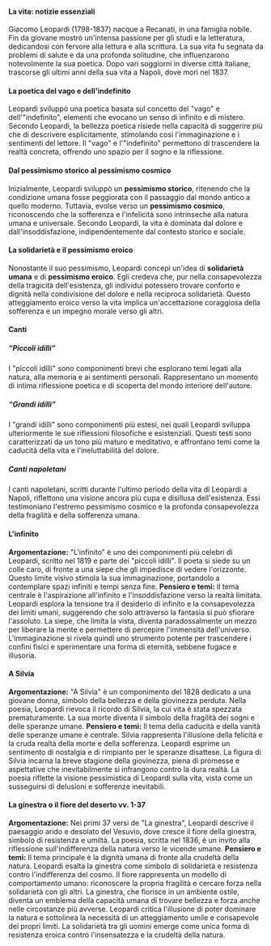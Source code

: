 #### La vita: notizie essenziali
Giacomo Leopardi (1798-1837) nacque a Recanati, in una famiglia nobile. Fin da giovane mostrò un'intensa passione per gli studi e la letteratura, dedicandosi con fervore alla lettura e alla scrittura. La sua vita fu segnata da problemi di salute e da una profonda solitudine, che influenzarono notevolmente la sua poetica. Dopo vari soggiorni in diverse città italiane, trascorse gli ultimi anni della sua vita a Napoli, dove morì nel 1837.

#### La poetica del vago e dell'indefinito
Leopardi sviluppò una poetica basata sul concetto del "vago" e dell'"indefinito", elementi che evocano un senso di infinito e di mistero. Secondo Leopardi, la bellezza poetica risiede nella capacità di suggerire più che di descrivere esplicitamente, stimolando così l'immaginazione e i sentimenti del lettore. Il "vago" e l'"indefinito" permettono di trascendere la realtà concreta, offrendo uno spazio per il sogno e la riflessione.

#### Dal pessimismo storico al pessimismo cosmico
Inizialmente, Leopardi sviluppò un **pessimismo storico**, ritenendo che la condizione umana fosse peggiorata con il passaggio dal mondo antico a quello moderno. Tuttavia, evolse verso un **pessimismo cosmico**, riconoscendo che la sofferenza e l'infelicità sono intrinseche alla natura umana e universale. Secondo Leopardi, la vita è dominata dal dolore e dall'insoddisfazione, indipendentemente dal contesto storico e sociale.

#### La solidarietà e il pessimismo eroico
Nonostante il suo pessimismo, Leopardi concepì un'idea di **solidarietà umana** e di **pessimismo eroico**. Egli credeva che, pur nella consapevolezza della tragicità dell'esistenza, gli individui potessero trovare conforto e dignità nella condivisione del dolore e nella reciproca solidarietà. Questo atteggiamento eroico verso la vita implica un'accettazione coraggiosa della sofferenza e un impegno morale verso gli altri.

#### Canti

##### “Piccoli idilli”
I "piccoli idilli" sono componimenti brevi che esplorano temi legati alla natura, alla memoria e ai sentimenti personali. Rappresentano un momento di intima riflessione poetica e di scoperta del mondo interiore dell'autore.

##### “Grandi idilli”
I "grandi idilli" sono componimenti più estesi, nei quali Leopardi sviluppa ulteriormente le sue riflessioni filosofiche e esistenziali. Questi testi sono caratterizzati da un tono più maturo e meditativo, e affrontano temi come la caducità della vita e l'ineluttabilità del dolore.

##### Canti napoletani
I canti napoletani, scritti durante l'ultimo periodo della vita di Leopardi a Napoli, riflettono una visione ancora più cupa e disillusa dell'esistenza. Essi testimoniano l'estremo pessimismo cosmico e la profonda consapevolezza della fragilità e della sofferenza umana.

#### L'infinito
**Argomentazione:** "L'infinito" è uno dei componimenti più celebri di Leopardi, scritto nel 1819 e parte dei "piccoli idilli". Il poeta si siede su un colle caro, di fronte a una siepe che gli impedisce di vedere l'orizzonte. Questo limite visivo stimola la sua immaginazione, portandolo a contemplare spazi infiniti e tempi senza fine.
**Pensiero e temi:** Il tema centrale è l'aspirazione all'infinito e l'insoddisfazione verso la realtà limitata. Leopardi esplora la tensione tra il desiderio di infinito e la consapevolezza dei limiti umani, suggerendo che solo attraverso la fantasia si può sfiorare l'assoluto. La siepe, che limita la vista, diventa paradossalmente un mezzo per liberare la mente e permettere di percepire l'immensità dell'universo. L'immaginazione si rivela quindi uno strumento potente per trascendere i confini fisici e sperimentare una forma di eternità, sebbene fugace e illusoria.

#### A Silvia
**Argomentazione:** "A Silvia" è un componimento del 1828 dedicato a una giovane donna, simbolo della bellezza e della giovinezza perduta. Nella poesia, Leopardi rievoca il ricordo di Silvia, la cui vita è stata spezzata prematuramente. La sua morte diventa il simbolo della fragilità dei sogni e delle speranze umane.
**Pensiero e temi:** Il tema della caducità e della vanità delle speranze umane è centrale. Silvia rappresenta l'illusione della felicità e la cruda realtà della morte e della sofferenza. Leopardi esprime un sentimento di nostalgia e di rimpianto per le speranze disattese. La figura di Silvia incarna la breve stagione della giovinezza, piena di promesse e aspettative che inevitabilmente si infrangono contro la dura realtà. La poesia riflette la visione pessimistica di Leopardi sulla vita, vista come un susseguirsi di delusioni e sofferenze inevitabili.

#### La ginestra o il fiore del deserto vv. 1-37
**Argomentazione:** Nei primi 37 versi de "La ginestra", Leopardi descrive il paesaggio arido e desolato del Vesuvio, dove cresce il fiore della ginestra, simbolo di resistenza e umiltà. La poesia, scritta nel 1836, è un invito alla riflessione sull'indifferenza della natura verso le vicende umane.
**Pensiero e temi:** Il tema principale è la dignità umana di fronte alla crudeltà della natura. Leopardi esalta la ginestra come simbolo di solidarietà e resistenza contro l'indifferenza del cosmo. Il fiore rappresenta un modello di comportamento umano: riconoscere la propria fragilità e cercare forza nella solidarietà con gli altri. La ginestra, che fiorisce in un ambiente ostile, diventa un emblema della capacità umana di trovare bellezza e forza anche nelle circostanze più avverse. Leopardi critica l'illusione di poter dominare la natura e sottolinea la necessità di un atteggiamento umile e consapevole dei propri limiti. La solidarietà tra gli uomini emerge come unica forma di resistenza eroica contro l'insensatezza e la crudeltà della natura.